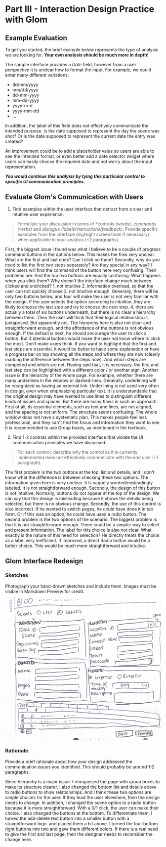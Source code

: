 # Part III - Interaction Design Practice with Glom

## Example Evaluation

To get you started, the brief example below represents the type of analysis we are looking for. **Your own analysis should be much more in depth!**

The sample interface provides a _Date_ field, however from a user perspective it is unclear how to format the input. For example, we could enter many different variations:

- dd/mm/yyyy
- mm/dd/yyyy
- dd-mm-yyyy
- mm-dd-yyyy
- yyyy-m-d
- yyyy-mm-dd
- ...

In addition, the label of this field does not effectively communicate the intended purpose. Is the date supposed to represent the day the scene was shot? Or is the date supposed to represent the current date the entry was created?

An improvement could be to add a placeholder value so users are able to see the intended format, or even better add a date selector widget where users can easily choose the required date and not worry about the input representation.

**_You would continue this analysis by tying this particular control to specific UI communication principles._**

## Evaluate Glom's Communication with Users

1. Find examples within the user interface that detract from a clear and intuitive user experience.

> Formulate your discussion in terms of *controls *(words)*, *commands (verbs)* and *dialogue (labels/instructions/feedback)*.
> Provide specific examples from the interface (highlight screenshots if necessary) when applicable in your analysis (~2 paragraphs).

First, the biggest issue I found was what I believe to be a couple of progress command buttons in the options below. This makes the flow very unclear. What are the first and last ones? Can I click on them? Secondly, why do you need to list the first two steps separately? Are they special in any way? I think users will find the command of the button here very confusing. Their problems are: And the top two buttons are equally confusing. What happens when you click them? Why doesn't the interface change much between clicked and unclicked? 1. not intuitive 2. information overload, so that the user can not quickly choose 3. not intuitive enough. Generally, there will be only two buttons below, and four will make the user is not very familiar with the design. If the user selects the option according to intuition, they are likely to choose the last step and try to choose the next step. 4. there are actually a total of six buttons underneath, but there is no clear a hierarchy between them. Then the user will think that their logical relationship is juxtaposed. But apparently not. The hierarchy here is also not clear and straightforward enough.  and the affordance of the buttons is not obvious enough. If the default is next, he should encourage the user to click a button. But 4 identical buttons would make the user not know where to click the most. Don't make users think. If you want to highlight that the first and last steps are essential, it would be better to have some explanation or have a progress bar on top showing all the steps and where they are now (clearly marking the difference between the steps now). And which steps are completed and which are not. Having said that, it is necessary, the first and last step can be highlighted with a different color / or another sign.
Another issue is the hierarchy of the whole page. For example, whether there are many underlines in the window or dashed lines. Generally, underlining will be recognized as having an external link. Underlining is not used very often in design, even when emphasizing particular text. It is understandable that the original design may have wanted to use lines to distinguish different kinds of issues and spaces. But there are many flaws in such an approach. First of all, its essential elements, such as text and lines, are not aligned, and the spacing is not uniform. The structure seems confusing. The whole window does not have a systematic plan. This makes people feel less professional, and they can't find the focus and information they want to see. It is recommended to use Group boxes, as mentioned in the textbook.



2. Find 1-2 controls within the provided interface that violate the UI communication principles we have discussed.

> For each control, describe why the control as it is currently implemented does not effectively communicate with the end user (~1 paragraph).

The first problem is the two buttons at the top: list and details, and I don't know what the difference is between checking these two options. The information given here is very unclear. It is vaguely worded/misleadingly labeled. It is not straightforward enough. Secondly, the design of this button is not intuitive. Normally, buttons do not appear at the top of the design. We can say that this design is misleading because it shows the details being selected, but there is no obvious change. Secondly, the use of this control is also incorrect. If he wanted to switch pages, he could have done it in tab form. Or if this was an option, he could have used a radio button.
The second problem is the two options of the scenario. The biggest problem is that it is not straightforward enough. There could be a simpler way to select and present information. The label for this choice is also not clear. What exactly is the nature of this need for selection? He directly treats the choice as a label very inefficient. If improved, a direct Radio button would be a better choice. This would be much more straightforward and intutive.


## Glom Interface Redesign

### Sketches

Photograph your hand-drawn sketches and include them. Images must be visible in Markdown Preview for credit.
![avatar](/part3.jpg)


### Rationale

Provide a brief rationale about how your design addressed the communication issues you identified. This should probably be around 1-2 paragraphs.

Since hierarchy is a major issue. I reorganized the page with group boxes to make its structure clearer. I also changed the bottom list and details above to radio buttons to show relationships. And I think these two options are simple choices for the user. If they lead the user elsewhere, then the design needs to change. In addition, I changed the scene option to a radio button because it is more straightforward. With a 0/1 click, the user can make their choice. I also changed the buttons at the bottom. To differentiate them, I turned the add-delete text button into a smaller button with a straightforward logo. and placed them a bit above. I turned the four bottom right buttons into two and gave them different colors. If there is a real need to give the first and last page, then the designer needs to reconsider the change here.

